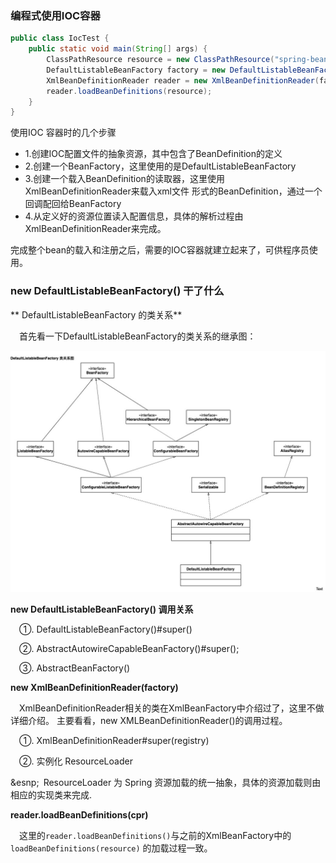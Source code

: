 ### 编程式使用IOC容器
``` java
public class IocTest {
	public static void main(String[] args) {
		ClassPathResource resource = new ClassPathResource("spring-bean.xml");
		DefaultListableBeanFactory factory = new DefaultListableBeanFactory();
		XmlBeanDefinitionReader reader = new XmlBeanDefinitionReader(factory);
		reader.loadBeanDefinitions(resource);
	}
}
```
使用IOC 容器时的几个步骤

- 1.创建IOC配置文件的抽象资源，其中包含了BeanDefinition的定义
- 2.创建一个BeanFactory，这里使用的是DefaultListableBeanFactory
- 3.创建一个载入BeanDefinition的读取器，这里使用XmlBeanDefinitionReader来载入xml文件
形式的BeanDefinition，通过一个回调配回给BeanFactory
- 4.从定义好的资源位置读入配置信息，具体的解析过程由XmlBeanDefinitionReader来完成。

完成整个bean的载入和注册之后，需要的IOC容器就建立起来了，可供程序员使用。

### new DefaultListableBeanFactory() 干了什么

** DefaultListableBeanFactory 的类关系**

&ensp;&ensp;首先看一下DefaultListableBeanFactory的类关系的继承图：

<div align="center">
    <img src="https://github.com/FunCheney/spring/blob/master/spring-src-read/src/main/java/my/image/ioc/DefaultListableFactory_class_relation.jpg">
 </div> 
 
 **new DefaultListableBeanFactory() 调用关系**
 
&ensp;&ensp;①. DefaultListableBeanFactory()#super()

&ensp;&ensp;②. AbstractAutowireCapableBeanFactory()#super();

&ensp;&ensp;③. AbstractBeanFactory()

 **new XmlBeanDefinitionReader(factory)** 
 
 &ensp;&ensp;XmlBeanDefinitionReader相关的类在XmlBeanFactory中介绍过了，这里不做详细介绍。
 主要看看，new XMLBeanDefinitionReader()的调用过程。
 
 &ensp;&ensp;①. XmlBeanDefinitionReader#super(registry)
 
 &ensp;&ensp;②. 实例化 ResourceLoader
 
 &esnp;&ensp;ResourceLoader 为 Spring 资源加载的统一抽象，具体的资源加载则由相应的实现类来完成.

**reader.loadBeanDefinitions(cpr)**

&ensp;&ensp;这里的`reader.loadBeanDefinitions()`与之前的XmlBeanFactory中的 `loadBeanDefinitions(resource)`
的加载过程一致。